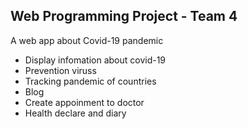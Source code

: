 ## Web Programming Project - Team 4

A web app about Covid-19 pandemic

- Display infomation about covid-19
- Prevention viruss
- Tracking pandemic of countries
- Blog
- Create appoinment to doctor
- Health declare and diary
